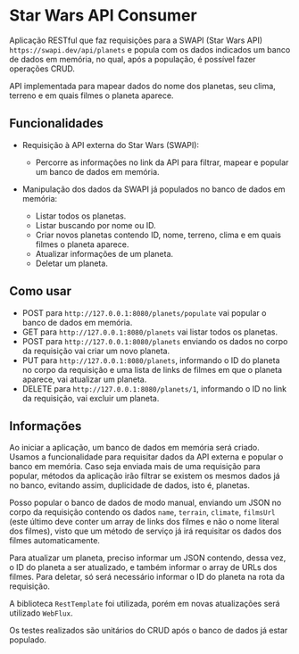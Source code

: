 # Star Wars API Consumer

Aplicação RESTful que faz requisições para a SWAPI (Star Wars API) `https://swapi.dev/api/planets` e popula com os dados indicados um banco de dados em memória, no qual, após a população, é possível fazer operações CRUD.

API implementada para mapear dados do nome dos planetas, seu clima, terreno e em quais filmes o planeta aparece.

## Funcionalidades

- Requisição à API externa do Star Wars (SWAPI):
  - Percorre as informações no link da API para filtrar, mapear e popular um banco de dados em memória.
  
- Manipulação dos dados da SWAPI já populados no banco de dados em memória:
  - Listar todos os planetas.
  - Listar buscando por nome ou ID.
  - Criar novos planetas contendo ID, nome, terreno, clima e em quais filmes o planeta aparece.
  - Atualizar informações de um planeta.
  - Deletar um planeta.

## Como usar

- POST para `http://127.0.0.1:8080/planets/populate` vai popular o banco de dados em memória.
- GET para `http://127.0.0.1:8080/planets` vai listar todos os planetas.
- POST para `http://127.0.0.1:8080/planets` enviando os dados no corpo da requisição vai criar um novo planeta.
- PUT para `http://127.0.0.1:8080/planets`, informando o ID do planeta no corpo da requisição e uma lista de links de filmes em que o planeta aparece, vai atualizar um planeta.
- DELETE para `http://127.0.0.1:8080/planets/1`, informando o ID no link da requisição, vai excluir um planeta.

## Informações

Ao iniciar a aplicação, um banco de dados em memória será criado. Usamos a funcionalidade para requisitar dados da API externa e popular o banco em memória. Caso seja enviada mais de uma requisição para popular, métodos da aplicação irão filtrar se existem os mesmos dados já no banco, evitando assim, duplicidade de dados, isto é, planetas.

Posso popular o banco de dados de modo manual, enviando um JSON no corpo da requisição contendo os dados `name`, `terrain`, `climate`, `filmsUrl` (este último deve conter um array de links dos filmes e não o nome literal dos filmes), visto que um método de serviço já irá requisitar os dados dos filmes automaticamente.

Para atualizar um planeta, preciso informar um JSON contendo, dessa vez, o ID do planeta a ser atualizado, e também informar o array de URLs dos filmes. Para deletar, só será necessário informar o ID do planeta na rota da requisição.

A biblioteca `RestTemplate` foi utilizada, porém em novas atualizações será utilizado `WebFlux`.

Os testes realizados são unitários do CRUD após o banco de dados já estar populado.
